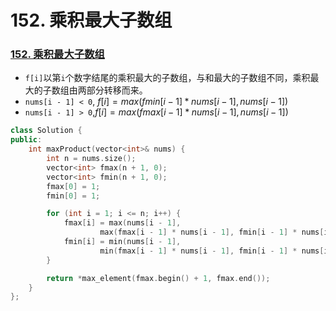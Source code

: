 # 152. 乘积最大子数组




### [152. 乘积最大子数组](https://leetcode-cn.com/problems/maximum-product-subarray/)

+ `f[i]`以第`i`个数字结尾的乘积最大的子数组，与和最大的子数组不同，乘积最大的子数组由两部分转移而来。
+ `nums[i - 1] < 0`, $f[i] = max(fmin[i - 1] * nums[i - 1], nums[i - 1])$
+ `nums[i - 1] > 0`,$f[i] = max(fmax[i - 1] * nums[i - 1], nums[i - 1])$

``` cpp
class Solution {
public:
    int maxProduct(vector<int>& nums) {
        int n = nums.size();
        vector<int> fmax(n + 1, 0);
        vector<int> fmin(n + 1, 0);
        fmax[0] = 1;
        fmin[0] = 1;

        for (int i = 1; i <= n; i++) {
            fmax[i] = max(nums[i - 1],
                    max(fmax[i - 1] * nums[i - 1], fmin[i - 1] * nums[i - 1]));
            fmin[i] = min(nums[i - 1],
                    min(fmax[i - 1] * nums[i - 1], fmin[i - 1] * nums[i - 1]));
        }

        return *max_element(fmax.begin() + 1, fmax.end());
    }
};
```


